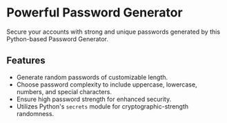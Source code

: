 # Powerful Password Generator
Secure your accounts with strong and unique passwords generated by this Python-based Password Generator.

## Features
- Generate random passwords of customizable length.
- Choose password complexity to include uppercase, lowercase, numbers, and special characters.
- Ensure high password strength for enhanced security.
- Utilizes Python's `secrets` module for cryptographic-strength randomness.
